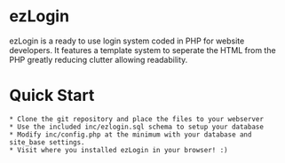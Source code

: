 # ezLogin
ezLogin is a ready to use login system coded in PHP for website developers. It features a template system to seperate the HTML from the PHP greatly reducing clutter allowing readability. 

# Quick Start
    * Clone the git repository and place the files to your webserver
    * Use the included inc/ezlogin.sql schema to setup your database
    * Modify inc/config.php at the minimum with your database and site_base settings.
    * Visit where you installed ezLogin in your browser! :)

